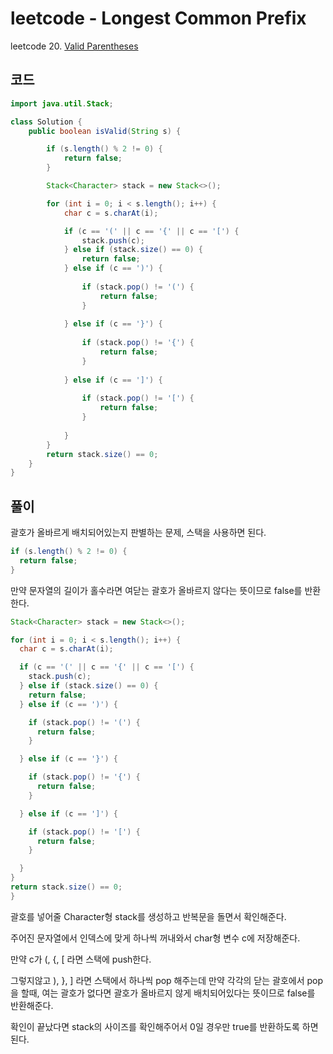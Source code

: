 # leetcode - Longest Common Prefix
leetcode 20. [Valid Parentheses](https://leetcode.com/problems/valid-parentheses/)

## 코드
```java
import java.util.Stack;

class Solution {
	public boolean isValid(String s) {

		if (s.length() % 2 != 0) {
			return false;
		}

		Stack<Character> stack = new Stack<>();

		for (int i = 0; i < s.length(); i++) {
			char c = s.charAt(i);

			if (c == '(' || c == '{' || c == '[') {
				stack.push(c);
			} else if (stack.size() == 0) {
				return false;
			} else if (c == ')') {
				
				if (stack.pop() != '(') {
					return false;
				}
				
			} else if (c == '}') {
				
				if (stack.pop() != '{') {
					return false;
				}
				
			} else if (c == ']') {
				
				if (stack.pop() != '[') {
					return false;
				}
				
			}
		}
		return stack.size() == 0;
	}
}
```

## 풀이
괄호가 올바르게 배치되어있는지 판별하는 문제, 스택을 사용하면 된다.

```java
if (s.length() % 2 != 0) {
  return false;
}
```
만약 문자열의 길이가 홀수라면 여닫는 괄호가 올바르지 않다는 뜻이므로 false를 반환한다.

```java
Stack<Character> stack = new Stack<>();

for (int i = 0; i < s.length(); i++) {
  char c = s.charAt(i);

  if (c == '(' || c == '{' || c == '[') {
    stack.push(c);
  } else if (stack.size() == 0) {
    return false;
  } else if (c == ')') {

    if (stack.pop() != '(') {
      return false;
    }

  } else if (c == '}') {

    if (stack.pop() != '{') {
      return false;
    }

  } else if (c == ']') {

    if (stack.pop() != '[') {
      return false;
    }

  }
}
return stack.size() == 0;
}
```
괄호를 넣어줄 Character형 stack를 생성하고 반복문을 돌면서 확인해준다.

주어진 문자열에서 인덱스에 맞게 하나씩 꺼내와서 char형 변수 c에 저장해준다.

만약 c가 (, {, [ 라면 스택에 push한다.

그렇지않고 ), }, ] 라면 스택에서 하나씩 pop 해주는데 만약 각각의 닫는 괄호에서 pop을 할때,
여는 괄호가 없다면 괄호가 올바르지 않게 배치되어있다는 뜻이므로 false를 반환해준다.

확인이 끝났다면 stack의 사이즈를 확인해주어서 0일 경우만 true를 반환하도록 하면 된다.


